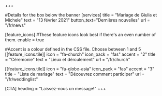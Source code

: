 +++

#Details for the box below the banner
[services]
  title = "Mariage de Giulia et Michele"
  text = "13 février 2021"
  button_text="Dernières nouvelles"
  url = "/fr/news"
   
[feature_icons]
  #These feature icons look best if there's an even number of them.
  enable = true

  #Accent is a colour defined in the CSS file. Choose between 1 and 5
  [[feature_icons.tile]]
    icon = "fa-church"
    icon_pack = "fas"
    accent = "2"
    title = "Céremonie"
    text = "Lieux et déroulement"
	url = "/fr/church"

  [[feature_icons.tile]]
	icon = "fa-globe-asia"
    icon_pack = "fas"
    accent = "3"
    title = "Liste de mariage"
    text = "Découvrez comment participer"
    url = "/fr/weddinglist"


[CTA]
  heading = "Laissez-nous un message!"
+++
